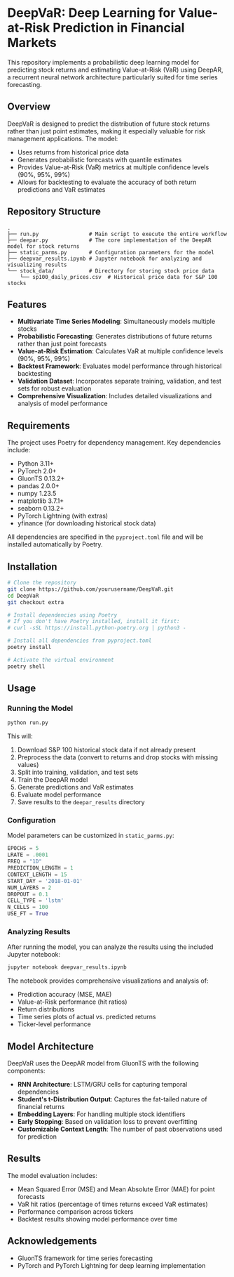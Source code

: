 # DeepVaR: Deep Learning for Value-at-Risk Prediction in Financial Markets

This repository implements a probabilistic deep learning model for predicting stock returns and estimating Value-at-Risk (VaR) using DeepAR, a recurrent neural network architecture particularly suited for time series forecasting.

## Overview

DeepVaR is designed to predict the distribution of future stock returns rather than just point estimates, making it especially valuable for risk management applications. The model:

- Uses returns from historical price data
- Generates probabilistic forecasts with quantile estimates
- Provides Value-at-Risk (VaR) metrics at multiple confidence levels (90%, 95%, 99%)
- Allows for backtesting to evaluate the accuracy of both return predictions and VaR estimates

## Repository Structure

```
.
├── run.py                # Main script to execute the entire workflow
├── deepar.py             # The core implementation of the DeepAR model for stock returns
├── static_parms.py       # Configuration parameters for the model
├── deepvar_results.ipynb # Jupyter notebook for analyzing and visualizing results
└── stock_data/           # Directory for storing stock price data
    └── sp100_daily_prices.csv  # Historical price data for S&P 100 stocks
```

## Features

- **Multivariate Time Series Modeling**: Simultaneously models multiple stocks
- **Probabilistic Forecasting**: Generates distributions of future returns rather than just point forecasts
- **Value-at-Risk Estimation**: Calculates VaR at multiple confidence levels (90%, 95%, 99%)
- **Backtest Framework**: Evaluates model performance through historical backtesting
- **Validation Dataset**: Incorporates separate training, validation, and test sets for robust evaluation
- **Comprehensive Visualization**: Includes detailed visualizations and analysis of model performance

## Requirements

The project uses Poetry for dependency management. Key dependencies include:

- Python 3.11+
- PyTorch 2.0+
- GluonTS 0.13.2+
- pandas 2.0.0+
- numpy 1.23.5
- matplotlib 3.7.1+
- seaborn 0.13.2+
- PyTorch Lightning (with extras)
- yfinance (for downloading historical stock data)

All dependencies are specified in the `pyproject.toml` file and will be installed automatically by Poetry.

## Installation

```bash
# Clone the repository
git clone https://github.com/yourusername/DeepVaR.git
cd DeepVaR
git checkout extra

# Install dependencies using Poetry
# If you don't have Poetry installed, install it first:
# curl -sSL https://install.python-poetry.org | python3 -

# Install all dependencies from pyproject.toml
poetry install

# Activate the virtual environment
poetry shell
```

## Usage

### Running the Model

```bash
python run.py
```

This will:
1. Download S&P 100 historical stock data if not already present
2. Preprocess the data (convert to returns and drop stocks with missing values)
3. Split into training, validation, and test sets
4. Train the DeepAR model
5. Generate predictions and VaR estimates
6. Evaluate model performance
7. Save results to the `deepar_results` directory

### Configuration

Model parameters can be customized in `static_parms.py`:

```python
EPOCHS = 5
LRATE = .0001
FREQ = "1D"
PREDICTION_LENGTH = 1
CONTEXT_LENGTH = 15
START_DAY = '2018-01-01'
NUM_LAYERS = 2
DROPOUT = 0.1
CELL_TYPE = 'lstm'
N_CELLS = 100
USE_FT = True
```

### Analyzing Results

After running the model, you can analyze the results using the included Jupyter notebook:

```bash
jupyter notebook deepvar_results.ipynb
```

The notebook provides comprehensive visualizations and analysis of:
- Prediction accuracy (MSE, MAE)
- Value-at-Risk performance (hit ratios)
- Return distributions
- Time series plots of actual vs. predicted returns
- Ticker-level performance

## Model Architecture

DeepVaR uses the DeepAR model from GluonTS with the following components:

- **RNN Architecture**: LSTM/GRU cells for capturing temporal dependencies
- **Student's t-Distribution Output**: Captures the fat-tailed nature of financial returns
- **Embedding Layers**: For handling multiple stock identifiers
- **Early Stopping**: Based on validation loss to prevent overfitting
- **Customizable Context Length**: The number of past observations used for prediction

## Results

The model evaluation includes:
- Mean Squared Error (MSE) and Mean Absolute Error (MAE) for point forecasts
- VaR hit ratios (percentage of times returns exceed VaR estimates)
- Performance comparison across tickers
- Backtest results showing model performance over time


## Acknowledgements

- GluonTS framework for time series forecasting
- PyTorch and PyTorch Lightning for deep learning implementation

